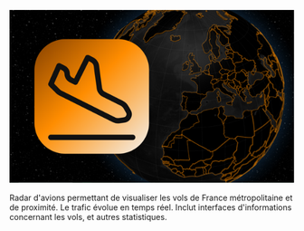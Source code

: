 ![banner](banner.png)

Radar d'avions permettant de visualiser les vols de France métropolitaine et de proximité. Le trafic évolue en temps réel. Inclut interfaces d'informations concernant les vols, et autres statistiques.
